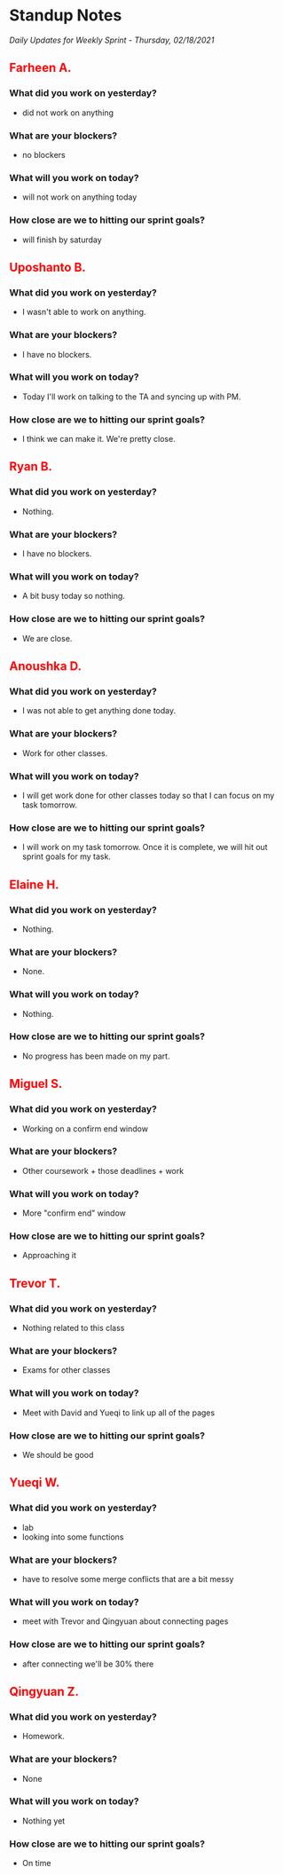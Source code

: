 # Standup Notes

_Daily Updates for Weekly Sprint - Thursday, 02/18/2021_

## <span style="color: red;">Farheen A.</span>

### What did you work on yesterday?

- did not work on anything

### What are your blockers?

- no blockers

### What will you work on today?

- will not work on anything today

### How close are we to hitting our sprint goals?

- will finish by saturday

## <span style="color: red;">Uposhanto B.</span>

### What did you work on yesterday?

- I wasn't able to work on anything.

### What are your blockers?

- I have no blockers.

### What will you work on today?

- Today I'll work on talking to the TA and syncing up with PM.

### How close are we to hitting our sprint goals?

- I think we can make it. We're pretty close.

## <span style="color: red;">Ryan B.</span>

### What did you work on yesterday?

- Nothing.

### What are your blockers?

- I have no blockers.

### What will you work on today?

- A bit busy today so nothing.

### How close are we to hitting our sprint goals?

- We are close.

## <span style="color: red;">Anoushka D.</span>

### What did you work on yesterday?

- I was not able to get anything done today.

### What are your blockers?

- Work for other classes.

### What will you work on today?

- I will get work done for other classes today so that I can focus on my task tomorrow.

### How close are we to hitting our sprint goals?

- I will work on my task tomorrow. Once it is complete, we will hit out sprint goals for my task.

## <span style="color: red;">Elaine H.</span>

### What did you work on yesterday?

- Nothing.

### What are your blockers?

- None.

### What will you work on today?

- Nothing.

### How close are we to hitting our sprint goals?

- No progress has been made on my part.

## <span style="color: red;">Miguel S.</span>

### What did you work on yesterday?

- Working on a confirm end window

### What are your blockers?

- Other coursework + those deadlines + work

### What will you work on today?

- More "confirm end" window

### How close are we to hitting our sprint goals?

- Approaching it

## <span style="color: red;">Trevor T.</span>

### What did you work on yesterday?

- Nothing related to this class

### What are your blockers?

- Exams for other classes

### What will you work on today?

- Meet with David and Yueqi to link up all of the pages

### How close are we to hitting our sprint goals?

- We should be good

## <span style="color: red;">Yueqi W.</span>

### What did you work on yesterday?
- lab
- looking into some functions

### What are your blockers?

- have to resolve some merge conflicts that are a bit messy

### What will you work on today?

- meet with Trevor and Qingyuan about connecting pages

### How close are we to hitting our sprint goals?

- after connecting we'll be 30% there

## <span style="color: red;">Qingyuan Z.</span>

### What did you work on yesterday?

- Homework.

### What are your blockers?

- None

### What will you work on today?

- Nothing yet

### How close are we to hitting our sprint goals?

- On time
